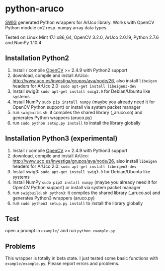 # python-aruco
[SWIG](http://www.swig.org/) generated Python wrappers for ArUco library.
Works with OpenCV Python module cv2 resp. numpy array data types.

Tested on Linux Mint 17.1 x86_64, OpenCV 3.2.0, ArUco 2.0.19, Python 2.7.6 and NumPy 1.10.4

Installation Python2
--------------------

1. Install / compile [OpenCV](http://opencv.org/) >= 2.4.9 with Python2 support
2. download, compile and install ArUco: http://www.uco.es/investiga/grupos/ava/node/26,
also install `libeigen` headers for ArUco 2.0: `sudo apt-get install libeigen3-dev`
3. Install swig3: `sudo apt-get install swig3.0` for Debian/Ubuntu like systems
4. Install NumPy `sudo pip install numpy` (maybe you already need it for OpenCV Python support) or install via system packet manager
5. run `swigbuild.sh`: it compiles the shared library (_aruco.so) and generates Python wrappers (aruco.py)
6. run `sudo python setup.py install` to install the library globally

Installation Python3 (experimental)
-----------------------------------

1. Install / compile [OpenCV](http://opencv.org/) >= 2.4.9 with Python3 support
2. download, compile and install ArUco: http://www.uco.es/investiga/grupos/ava/node/26,
also install `libeigen` headers for ArUco 2.0: `sudo apt-get install libeigen3-dev`
3. Install swig3: `sudo apt-get install swig3.0` for Debian/Ubuntu like systems
4. Install NumPy `sudo pip3 install numpy` (maybe you already need it for OpenCV Python support) or install via system packet manager
5. run `swigbuild.sh python3`: it compiles the shared library (_aruco.so) and generates Python3 wrappers (aruco.py)
6. run `sudo python3 setup.py install` to install the library globally

Test
----

open a prompt in `example/` and run `python example.py`


Problems
--------

This wrapper is totally in beta state. I just tested some basic functions with `example/example.py`.
Please report errors and problems.